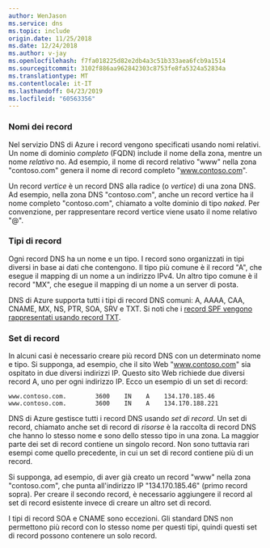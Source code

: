 ```yaml
---
author: WenJason
ms.service: dns
ms.topic: include
origin.date: 11/25/2018
ms.date: 12/24/2018
ms.author: v-jay
ms.openlocfilehash: f7fa018225d82e2db4a3c51b333aea6fcb9a1514
ms.sourcegitcommit: 3102f886aa962842303c8753fe8fa5324a52834a
ms.translationtype: MT
ms.contentlocale: it-IT
ms.lasthandoff: 04/23/2019
ms.locfileid: "60563356"
---
```

### <a name="record-names"></a>Nomi dei record

Nel servizio DNS di Azure i record vengono specificati usando nomi relativi. Un nome di dominio *completo* (FQDN) include il nome della zona, mentre un nome *relativo* no. Ad esempio, il nome di record relativo "www" nella zona "contoso.com" genera il nome di record completo "www.contoso.com".

Un record *vertice* è un record DNS alla radice (o *vertice*) di una zona DNS. Ad esempio, nella zona DNS "contoso.com", anche un record vertice ha il nome completo "contoso.com", chiamato a volte dominio di tipo *naked*.  Per convenzione, per rappresentare record vertice viene usato il nome relativo "\@".

### <a name="record-types"></a>Tipi di record

Ogni record DNS ha un nome e un tipo. I record sono organizzati in tipi diversi in base ai dati che contengono. Il tipo più comune è il record "A", che esegue il mapping di un nome a un indirizzo IPv4. Un altro tipo comune è il record "MX", che esegue il mapping di un nome a un server di posta.

DNS di Azure supporta tutti i tipi di record DNS comuni: A, AAAA, CAA, CNAME, MX, NS, PTR, SOA, SRV e TXT. Si noti che i [record SPF vengono rappresentati usando record TXT](../articles/dns/dns-zones-records.md#spf-records).

### <a name="record-sets"></a>Set di record

In alcuni casi è necessario creare più record DNS con un determinato nome e tipo. Si supponga, ad esempio, che il sito Web "www.contoso.com" sia ospitato in due diversi indirizzi IP. Questo sito Web richiede due diversi record A, uno per ogni indirizzo IP. Ecco un esempio di un set di record:

    www.contoso.com.        3600    IN    A    134.170.185.46
    www.contoso.com.        3600    IN    A    134.170.188.221

DNS di Azure gestisce tutti i record DNS usando *set di record*. Un set di record, chiamato anche set di record di *risorse* è la raccolta di record DNS che hanno lo stesso nome e sono dello stesso tipo in una zona. La maggior parte dei set di record contiene un singolo record. Non sono tuttavia rari esempi come quello precedente, in cui un set di record contiene più di un record.

Si supponga, ad esempio, di aver già creato un record "www" nella zona "contoso.com", che punta all'indirizzo IP "134.170.185.46" (primo record sopra).  Per creare il secondo record, è necessario aggiungere il record al set di record esistente invece di creare un altro set di record.

I tipi di record SOA e CNAME sono eccezioni. Gli standard DNS non permettono più record con lo stesso nome per questi tipi, quindi questi set di record possono contenere un solo record.